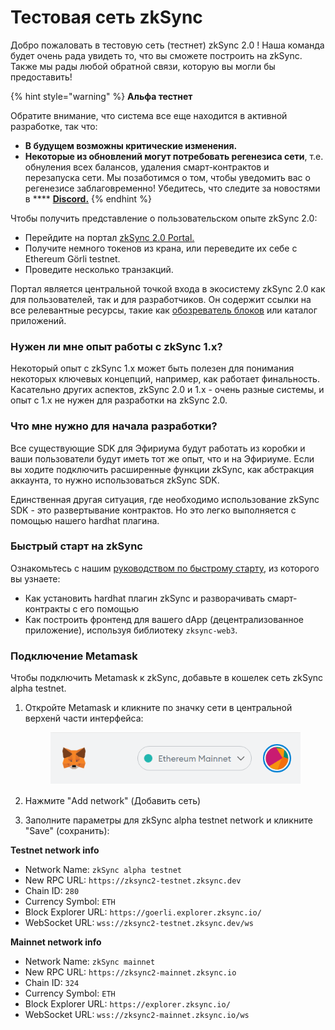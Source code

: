 # Тестовая сеть zkSync

Добро пожаловать в тестовую сеть (тестнет) zkSync 2.0 ! Наша команда будет очень рада увидеть то, что вы сможете построить на zkSync. Также мы рады любой обратной связи, которую вы могли бы предоставить!

{% hint style="warning" %}
**Альфа тестнет**

Обратите внимание, что система все еще находится в активной разработке, так что:

* **В будущем возможны критические изменения.**&#x20;
* **Некоторые из обновлений могут потребовать регенезиса сети**, т.е. обнуления всех балансов, удаления смарт-контрактов и перезапуска сети. Мы позаботимся о том, чтобы уведомить вас о регенезисе заблаговременно! Убедитесь, что следите за новостями в **** [**Discord.**](https://discord.gg/px2aR7w)
{% endhint %}

Чтобы получить представление о пользовательском опыте zkSync 2.0:

* Перейдите на портал [zkSync 2.0 Portal.](https://portal.zksync.io/)
* Получите немного токенов из крана, или переведите их себе с Ethereum Görli testnet.
* Проведите несколько транзакций.

Портал является центральной точкой входа в экосистему zkSync 2.0 как для пользователей, так и для разработчиков. Он содержит ссылки на все релевантные ресурсы, такие как [обозреватель блоков](https://explorer.zksync.io/) или каталог приложений.

### Нужен ли мне опыт работы с zkSync 1.x? <a href="#do-i-need-experience-with-zksync-1-x" id="do-i-need-experience-with-zksync-1-x"></a>

Некоторый опыт с zkSync 1.x может быть полезен для понимания некоторых ключевых концепций, например, как работает финальность. Касательно других аспектов, zkSync 2.0 и 1.х - очень разные системы, и опыт с 1.х не нужен для разработки на zkSync 2.0.

### Что мне нужно для начала разработки? <a href="#what-do-i-need-to-start-building" id="what-do-i-need-to-start-building"></a>

Все существующие SDK для Эфириума будут работать из коробки и ваши пользователи будут иметь тот же опыт, что и на Эфириуме. Если вы ходите подключить расширенные функции zkSync, как абстракция аккаунта, то нужно использоваться zkSync SDK.

Единственная другая ситуация, где необходимо использование zkSync SDK - это развертывание контрактов. Но это легко выполняется с помощью нашего hardhat плагина.

### Быстрый старт на zkSync

Ознакомьтесь с нашим [руководством по быстрому старту](https://v2-docs.zksync.io/dev/developer-guides/hello-world.html#prerequisites), из которого вы узнаете:

* Как установить hardhat плагин zkSync и разворачивать смарт-контракты с его помощью
* Как построить фронтенд для вашего dApp (децентрализованное приложение), используя библиотеку `zksync-web3`.

### Подключение Metamask

​Чтобы подключить Metamask к zkSync, добавьте в кошелек сеть zkSync alpha testnet.

1.  Откройте Metamask и кликните по значку сети в центральной верхенй части интерфейса:&#x20;

    <figure><img src="../../.gitbook/assets/image (2).png" alt=""><figcaption></figcaption></figure>
2. Нажмите "Add network" (Добавить сеть)
3. Заполните параметры для zkSync alpha testnet network и кликните "Save" (сохранить):

**Testnet network info**

* Network Name: `zkSync alpha testnet`
* New RPC URL: `https://zksync2-testnet.zksync.dev`
* Chain ID: `280`
* Currency Symbol: `ETH`
* Block Explorer URL: `https://goerli.explorer.zksync.io/`
* WebSocket URL: `wss://zksync2-testnet.zksync.dev/ws`

**Mainnet network info**

* Network Name: `zkSync mainnet`
* New RPC URL: `https://zksync2-mainnet.zksync.io`
* Chain ID: `324`
* Currency Symbol: `ETH`
* Block Explorer URL: `https://explorer.zksync.io/`
* WebSocket URL: `wss://zksync2-mainnet.zksync.io/ws`
